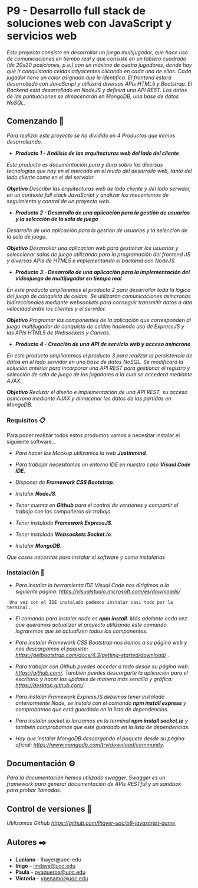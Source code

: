 # P9 - Desarrollo full stack de soluciones web con JavaScript y servicios web

_Este proyecto consiste en desarrollar un juego multijugador, que hace uso de comunicaciones en tiempo real y que consiste en un tablero cuadrado (de 20x20 posiciones, p.e.) con un máximo de cuatro jugadores, donde hay que ir conquistado celdas adyacentes clicando en cada una de ellas. Cada jugador tiene un color asignado que le identifica. El frontend estará desarrollado con JavaScript y utilizará diversas APIs HTML5 y Bootstrap. El Backend está desarrollado en NodeJS y definirá una API REST. Los datos de las puntuaciones se almacenarán en MongoDB, una base de datos NoSQL._

## Comenzando 🚀

_Para realizar este proyecto se ha dividido en 4 Productos que iremos desarrollando._

* _**Producto 1 - Análisis de las arquitecturas web del lado del cliente**_

_Este producto es documentación pura y dura sobre las diversas tecnologias que hay en el mercado en el mudo del desarrollo web, tanto del lado cliente como en el del servidor_

_**Objetivo** Describir las arquitecturas web de lado cliente y del lado servidor, en un contexto full stack JavaScript y analizar los mecanismos de seguimiento y control de un proyecto web._


* _**Producto 2 - Desarrollo de una aplicación para la gestión de usuarios y la selección de la sala de juego**_

_Desarrollo de una aplicación para la gestión de usuarios y la selección de la sala de juego._

_**Objetivo** Desarrollar una aplicación web para gestionar los usuarios y seleccionar salas de juego utilizando para la programación del frontend JS y diversas APIs de HTML5 e implementando el backend con NodeJS._

* _**Producto 3 - Desarrollo de una aplicación para la implementación del videojuego de multijugador en tiempo real**_

_En este producto ampliaremos el producto 2 para desarrollar toda la lógica del juego de conquista de celdas. Se utilizarán comunicaciones asíncronas bidireccionales mediante websockets para conseguir transmitir datos a alta velocidad entre los clientes y el servidor._

_**Objetivo** Programar los componentes de la aplicación que corresponden al juego multijugador de conquista de celdas haciendo uso de ExpressJS y las APIs HTML5 de Websockets y Canvas._

* _**Producto 4 - Creación de una API de servicio web y acceso asíncrono**_

_En este producto ampliaremos el producto 3 para realizar la persistencia de datos en el lado servidor en una base de datos NoSQL. Se modificará la solución anterior para incorporar una API REST para gestionar el registro y selección de sala de juego de los jugadores a la cual se accederá mediante AJAX._


_**Objetivo** Realizar el diseño e implementación de una API REST, su acceso asíncrono mediante AJAX y almacenar los datos de las partidas en MongoDB._

### Requisitos 📋


Para poder realizar todos estos productos vamos a necesitar instalar el siguiente software._

* _Para hacer los Mockup utilizamos la web **Justinmind**._

* _Para trabajar necesitamos un entorno IDE en nuestro caso **Visual Code IDE**._

* _Disponer de **Framework CSS Bootstrap**._

* _Instalar **NodeJS**._

* _Tener cuenta en **Github** para el control de versiones y compartir el trabajo con los compañeros de trabajo._

* _Tener instalado **Framework ExpressJS**._

* _Tener instalado **Websockets Socket.io**._

* _Instalar **MongoDB**._

_Que cosas necesitas para instalar el software y como instalarlas_


### Instalación 🔧

* _Para instalar la herramienta IDE VIsual Code nos dirigimos a la siguiente página: https://visualstudio.microsoft.com/es/downloads/_

```
 Una vez con el IDE instalado podemos instalar casi todo por la terminal.
```

 * _El comando para instalar node es **npm install**. Más adelante cada vez que queramos actualizar el proyecto utilizando este comando lograremos que se actualizen todos los componentes._
 
 * _Para instalar Framework CSS Bootstrap nos iremos a su página web y nos descargamos el paquete: https://getbootstrap.com/docs/4.3/getting-started/download/ ._

* _Para trabajar con Github puedes acceder a todo desde su página web: https://github.com/. También puedes descargarte la aplicación para el escritorio y hacer los updates de manera más sencilla y gráfica: https://desktop.github.com/._

* _Para instalar Framework ExpressJS debemos tener instalado anteriormente Node, se instala con el comando **npm install express** y comprobamos que está guardado en la lista de dependencias._

* _Para instalar socket.io lanzamos en la terminal **npm install socket.io** y también comprobamos que esté guardado en la lista de dependencias._

* _Hay que instalar MongoDB descargando el paquete desde su página oficial: https://www.mongodb.com/try/download/community._

## Documentación ⚙️

_Para la documentación hemos utilizado swagger. Swagger es un framework para generar documentación de APIs RESTful y un sandbox para probar llamadas._

## Control de versiones 📌
_Utilizamos Github https://github.com/lhayer-uoc/p9-javascript-game._

## Autores ✒️

* **Luciano** - lhayer@uoc-edu
* **Iñigo** - iindave@uoc.edu
* **Paula** - pvaqueroa@uoc.edu
* **Victoria** - vpenamo@uoc.edu
